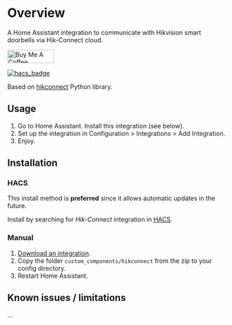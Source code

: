 # Overview

A Home Assistant integration to communicate with Hikvision smart doorbells via Hik-Connect cloud.

<a href="https://www.buymeacoffee.com/tomasbedrich" target="_blank"><img src="https://cdn.buymeacoffee.com/buttons/v2/default-yellow.png" alt="Buy Me A Coffee" style="height: 30px !important;width: 106px !important;" ></a>

[![hacs_badge](https://img.shields.io/badge/HACS-Default-orange.svg)](https://github.com/custom-components/hacs)

Based on [hikconnect](https://github.com/tomasbedrich/hikconnect) Python library.


## Usage

1. Go to Home Assistant.
   Install this integration (see below).
2. Set up the integration in Configuration > Integrations > Add Integration.
3. Enjoy.


## Installation

### HACS
This install method is **preferred** since it allows automatic updates in the future.

Install by searching for _Hik-Connect_ integration in [HACS](https://hacs.xyz/).

### Manual
1. [Download an integration](https://github.com/tomasbedrich/home-assistant-hikconnect/archive/master.zip).
2. Copy the folder `custom_components/hikconnect` from the zip to your config directory.
3. Restart Home Assistant.


## Known issues / limitations

...

